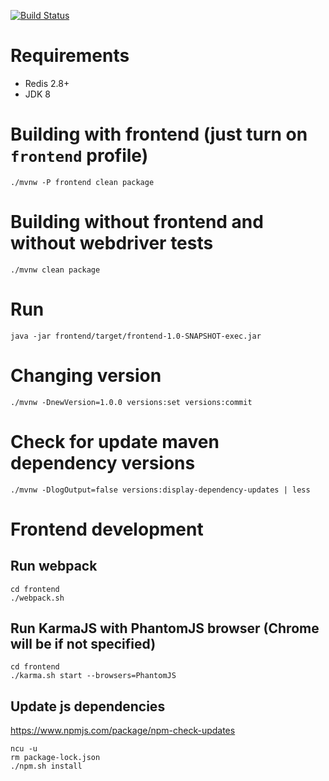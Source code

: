 [![Build Status](https://travis-ci.org/nikit-cpp/good-parts.svg?branch=master)](https://travis-ci.org/nikit-cpp/good-parts)

# Requirements

* Redis 2.8+
* JDK 8

# Building with frontend (just turn on `frontend` profile)
```
./mvnw -P frontend clean package
```

# Building without frontend and without webdriver tests
```
./mvnw clean package
```


# Run
```
java -jar frontend/target/frontend-1.0-SNAPSHOT-exec.jar
```

# Changing version
```
./mvnw -DnewVersion=1.0.0 versions:set versions:commit
```

# Check for update maven dependency versions
```
./mvnw -DlogOutput=false versions:display-dependency-updates | less
```

# Frontend development

## Run webpack
```
cd frontend
./webpack.sh
```

## Run KarmaJS with PhantomJS browser (Chrome will be if not specified)
```
cd frontend
./karma.sh start --browsers=PhantomJS
```

## Update js dependencies

https://www.npmjs.com/package/npm-check-updates

```
ncu -u
rm package-lock.json
./npm.sh install
```
